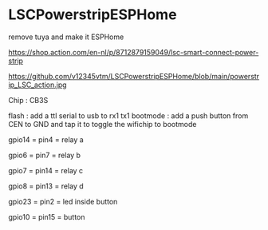 # LSCPowerstripESPHome
remove tuya and make it ESPHome


https://shop.action.com/en-nl/p/8712879159049/lsc-smart-connect-power-strip

https://github.com/v12345vtm/LSCPowerstripESPHome/blob/main/powerstrip_LSC_action.jpg

Chip : CB3S

flash : add a ttl serial to usb to rx1 tx1
bootmode  : add a push button from CEN to GND and tap it to toggle the wifichip to bootmode

gpio14 = pin4 = relay a

gpio6  = pin7 = relay b

gpio7  = pin14 = relay c

gpio8  = pin13 = relay d

gpio23 = pin2 = led inside button

gpio10 = pin15 = button



